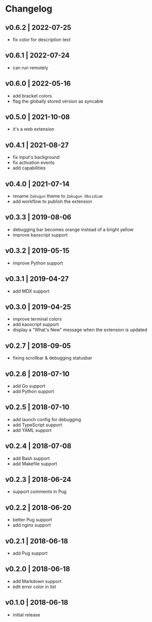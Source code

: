 # Changelog

## v0.6.2 | 2022-07-25
- fix color for description text

## v0.6.1 | 2022-07-24
- can run remotely

## v0.6.0 | 2022-05-16
- add bracket colors
- flag the globally stored version as syncable

## v0.5.0 | 2021-10-08
- it's a web extension

## v0.4.1 | 2021-08-27
- fix input's background
- fix activation events
- add capabilities

## v0.4.0 | 2021-07-14

- rename `Zokugun` theme to `Zokugun Obsidium`
- add workflow to publish the extension

## v0.3.3 | 2019-08-06

- debugging bar becomes orange instead of a bright yellow
- improve kaoscript support

## v0.3.2 | 2019-05-15

- improve Python support

## v0.3.1 | 2019-04-27

- add MDX support

## v0.3.0 | 2019-04-25

- improve terminal colors
- add kaoscript support
- display a "What's New" message when the extension is updated

## v0.2.7 | 2018-09-05

- fixing scrollbar & debugging statusbar

## v0.2.6 | 2018-07-10

- add Go support
- add Python support

## v0.2.5 | 2018-07-10

- add launch config for debugging
- add TypeScript support
- add YAML support

## v0.2.4 | 2018-07-08

- add Bash support
- add Makefile support

## v0.2.3 | 2018-06-24

- support comments in Pug

## v0.2.2 | 2018-06-20

- better Pug support
- add nginx support

## v0.2.1 | 2018-06-18

- add Pug support

## v0.2.0 | 2018-06-18

- add Markdown support
- edit error color in list

## v0.1.0 | 2018-06-18

- initial release
